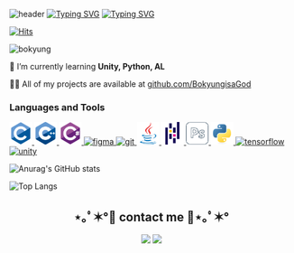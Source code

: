 ![header](https://capsule-render.vercel.app/api?type=waving&color=timeAuto&height=300&section=header&text=BokyungisaGod&fontSize=75)
[![Typing SVG](https://readme-typing-svg.demolab.com?font=Fira+Code&pause=1000&center=true&random=false&width=900&lines=Hi%2C+I'm+Bokyung%F0%9F%A6%8B)](https://git.io/typing-svg)
[![Typing SVG](https://readme-typing-svg.demolab.com?font=Fira+Code&pause=1000&center=true&random=false&width=900&lines=I+wanna+be+a+developer%F0%9F%90%A3)](https://git.io/typing-svg)

[![Hits](https://hits.seeyoufarm.com/api/count/incr/badge.svg?url=https%3A%2F%2Fgithub.com%2FBokyungisaGod&count_bg=%23FFDAFE&title_bg=%23F6B1F2&icon=&icon_color=%23E7E7E7&title=hits&edge_flat=false)](https://hits.seeyoufarm.com)

<p align="left"> <img src="https://komarev.com/ghpvc/?username=bokyung&label=Profile%20views&color=CEF6F5&style=flat" alt="bokyung" /> </p>

🌱 I’m currently learning **Unity, Python, AL**

👨‍💻 All of my projects are available at [github.com/BokyungisaGod](github.com/BokyungisaGod)

<h3 align="left">Languages and Tools</h3>
<p align="left"> <a href="https://www.cprogramming.com/" target="_blank" rel="noreferrer"> <img src="https://raw.githubusercontent.com/devicons/devicon/master/icons/c/c-original.svg" alt="c" width="40" height="40"/> </a> <a href="https://www.w3schools.com/cpp/" target="_blank" rel="noreferrer"> <img src="https://raw.githubusercontent.com/devicons/devicon/master/icons/cplusplus/cplusplus-original.svg" alt="cplusplus" width="40" height="40"/> </a> <a href="https://www.w3schools.com/cs/" target="_blank" rel="noreferrer"> <img src="https://raw.githubusercontent.com/devicons/devicon/master/icons/csharp/csharp-original.svg" alt="csharp" width="40" height="40"/> </a> <a href="https://www.figma.com/" target="_blank" rel="noreferrer"> <img src="https://www.vectorlogo.zone/logos/figma/figma-icon.svg" alt="figma" width="40" height="40"/> </a> <a href="https://git-scm.com/" target="_blank" rel="noreferrer"> <img src="https://www.vectorlogo.zone/logos/git-scm/git-scm-icon.svg" alt="git" width="40" height="40"/> </a> <a href="https://www.java.com" target="_blank" rel="noreferrer"> <img src="https://raw.githubusercontent.com/devicons/devicon/master/icons/java/java-original.svg" alt="java" width="40" height="40"/> </a> <a href="https://pandas.pydata.org/" target="_blank" rel="noreferrer"> <img src="https://raw.githubusercontent.com/devicons/devicon/2ae2a900d2f041da66e950e4d48052658d850630/icons/pandas/pandas-original.svg" alt="pandas" width="40" height="40"/> </a> <a href="https://www.photoshop.com/en" target="_blank" rel="noreferrer"> <img src="https://raw.githubusercontent.com/devicons/devicon/master/icons/photoshop/photoshop-line.svg" alt="photoshop" width="40" height="40"/> </a> <a href="https://www.python.org" target="_blank" rel="noreferrer"> <img src="https://raw.githubusercontent.com/devicons/devicon/master/icons/python/python-original.svg" alt="python" width="40" height="40"/> </a> <a href="https://www.tensorflow.org" target="_blank" rel="noreferrer"> <img src="https://www.vectorlogo.zone/logos/tensorflow/tensorflow-icon.svg" alt="tensorflow" width="40" height="40"/> </a> <a href="https://unity.com/" target="_blank" rel="noreferrer"> <img src="https://www.vectorlogo.zone/logos/unity3d/unity3d-icon.svg" alt="unity" width="40" height="40"/> </a> </p>

![Anurag's GitHub stats](https://github-readme-stats.vercel.app/api?username=BokyungisaGod&show_icons=true&theme=dracula)

![Top Langs](https://github-readme-stats.vercel.app/api/top-langs/?username=BokyungisaGod&layout=compact&theme=dracula)

<h2 align="center">⋆｡ﾟ✶°💜 contact me 💜⋆｡ﾟ✶°</h2>
<p align="center"><a href="https://velog.io/@_am1024/posts"><img src="https://img.shields.io/badge/My tech blog-A9BCF5?style=flat-square&logo=Undertale&logoColor=white&link=https://velog.io/@_am1024/posts"/></a>  <a href="mailto:krr1355@naver.com"><img src="https://img.shields.io/badge/Email-D0A9F5?style=flat-square&logo=Gmail&logoColor=white&link=mailto:krr1355@naver.com"/></a></p>
